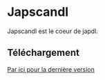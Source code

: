 # Japscandl
Japscandl est le coeur de japdl.

## Téléchargement
[Par ici pour la dernière version](https://github.com/Seysa/japdl/releases "Dernière version")

